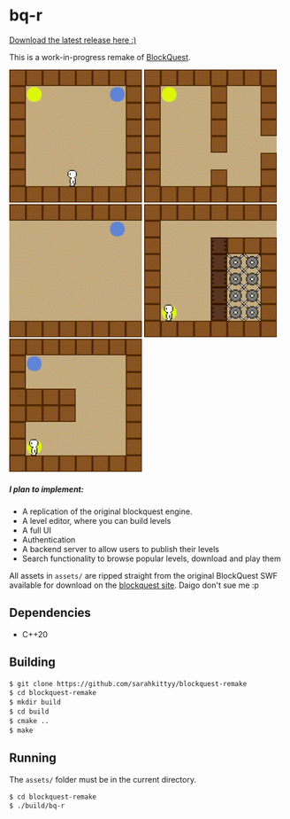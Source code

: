 # bq-r

[Download the latest release here :)](https://github.com/sarahkittyy/blockquest-remake/releases/latest)

This is a work-in-progress remake of [BlockQuest](http://www.blockquest.net/).

![Run](gifs/run.gif)
![Jump](gifs/jump.gif)
![Dash](gifs/dash.gif)
![Climb](gifs/climb.gif)
![Wallkick](gifs/wallkick.gif)

##### I plan to implement:
- A replication of the original blockquest engine.
- A level editor, where you can build levels
- A full UI
- Authentication
- A backend server to allow users to publish their levels
- Search functionality to browse popular levels, download and play them

All assets in `assets/` are ripped straight from the original BlockQuest SWF available for download on the [blockquest site](http://www.blockquest.net). Daigo don't sue me :p

## Dependencies

- C++20

## Building

```bash
$ git clone https://github.com/sarahkittyy/blockquest-remake
$ cd blockquest-remake
$ mkdir build
$ cd build
$ cmake ..
$ make
```

## Running

The `assets/` folder must be in the current directory.

```bash
$ cd blockquest-remake
$ ./build/bq-r
```
